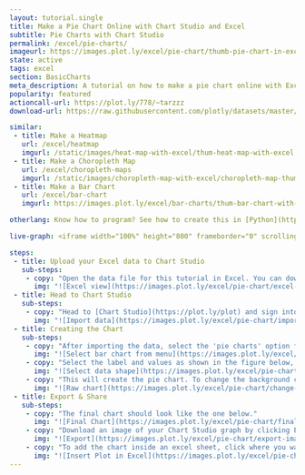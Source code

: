 ```yaml
---
layout: tutorial.single
title: Make a Pie Chart Online with Chart Studio and Excel
subtitle: Pie Charts with Chart Studio
permalink: /excel/pie-charts/
imageurl: https://images.plot.ly/excel/pie-chart/thumb-pie-chart-in-excel.jpg
state: active
tags: excel
section: BasicCharts
meta_description: A tutorial on how to make a pie chart online with Excel.
popularity: featured
actioncall-url: https://plot.ly/778/~tarzzz
download-url: https://raw.githubusercontent.com/plotly/datasets/master/pie-charts-with-excel.csv

similar:
 - title: Make a Heatmap
   url: /excel/heatmap
   imgurl: /static/images/heat-map-with-excel/thum-heat-map-with-excel.png
 - title: Make a Choropleth Map
   url: /excel/choropleth-maps
   imgurl: /static/images/choropleth-map-with-excel/choropleth-map-thumb.png
 - title: Make a Bar Chart
   url: /excel/bar-chart
   imgurl: https://images.plot.ly/excel/bar-charts/thum-bar-chart-with-excel.png

otherlang: Know how to program? See how to create this in [Python](https://plot.ly/python/pie-charts/) or [R](https://plot.ly/r/pie-charts/).

live-graph: <iframe width="100%" height="800" frameborder="0" scrolling="no" src="https://plot.ly/~tarzzz/782.embed"></iframe>

steps:
 - title: Upload your Excel data to Chart Studio
   sub-steps:
    - copy: "Open the data file for this tutorial in Excel. You can download the file here in [CSV format](https://raw.githubusercontent.com/plotly/datasets/master/pie-charts-with-excel.csv)"
      img: "![Excel view](https://images.plot.ly/excel/pie-chart/excel-data-pie-chart.jpg)"
 - title: Head to Chart Studio
   sub-steps:
    - copy: "Head to [Chart Studio](https://plot.ly/plot) and sign into your free Chart Studio account. Go to 'Import', click 'Upload a file', then choose your Excel file to upload. Your Excel file will now open in Chart Studio. For more about Chart Studio, see [this tutorial](/add-data-to-the-plotly-grid/)"
      img: "![Import data](https://images.plot.ly/excel/pie-chart/import-data-pie-chart.jpg)"
 - title: Creating the Chart
   sub-steps:
    - copy: "After importing the data, select the 'pie charts' option from 'Choose Plot Type' dropdown. "
      img: "![Select bar chart from menu](https://images.plot.ly/excel/pie-chart/choose-pie-chart-from-menu.jpg)"
    - copy: "Select the label and values as shown in the figure below, and then click on the 'Pie Chart' button to create the plot"
      img: "![Select data shape](https://images.plot.ly/excel/pie-chart/select-data-shape.jpg)"
    - copy: "This will create the pie chart. To change the background color, go to 'Layout' popover, and select the suitable 'Margin Color' from margins tab."
      img: "![Raw chart](https://images.plot.ly/excel/pie-chart/change-background.jpg)"
 - title: Export & Share
   sub-steps:
    - copy: "The final chart should look like the one below."
      img: "![Final Chart](https://images.plot.ly/excel/pie-chart/final-chart.jpg)"
    - copy: "Download an image of your Chart Studio graph by clicking EXPORT on the toolbar."
      img: "![Export](https://images.plot.ly/excel/pie-chart/export-image.jpg)"
    - copy: "To add the chart inside an excel sheet, click where you want to insert the picture inside Excel. On the INSERT tab inside Excel, in the ILLUSTRATIONS group, click PICTURE. Locate the Chart Studio graph image that you downloaded and then double-click it. Notice that we also copy-pasted the Chart Studio graph link in a cell for easy access to the interactive Plotly version."
      img: "![Insert Plot in Excel](https://images.plot.ly/excel/pie-chart/insert-pie-chart-in-excel.jpg)"
---
```

